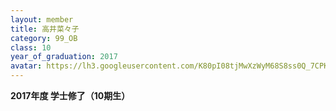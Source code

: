 ```yaml
---
layout: member
title: 高井菜々子
category: 99_OB
class: 10
year_of_graduation: 2017
avatar: https://lh3.googleusercontent.com/K80pI08tjMwXzWyM68S8ss0Q_7CPK0Ogk9o97PgGkAnR6pTIA7jAvbsX5kBG89pl7tDE_uiShGULXa4W-lPvNSx-NpbohMzak8qcNW1OIYq1lI_cF1RYFVcbGgBF91wnO6zydsEQ9wDqbMhVla6Ir0XMxdgf4bLuvZfao1E8GLIv_UkYh2IPPnra6JdUAkpJfaHqEyoydrmP7pOwzLnP9VZUrLk_M-K42kHedrEnVo_8WYABbyIoxhkXgZtCmkYETDOs5MzAV6HFlQbw9ptT4PjNtyTmghynWjIWOZWB4xsRfxemI6mOCp7VWtzv7CYZZADhdRz1wtdGbq_zeUSJfXjX9mzD-Om0xpXZt3zCMJ7km_yI8tTti39S0lq4p26BZfjsig5sX732anI848-4UFXxcVsN3K3RjBdzaOqqwQ_XgfYSVOKp1LMC6wblv1DBrVnHFtTGw7hYSUCIJ80R_BZPjepeZEs0FBVpkZ-z2LrNjXxY2tT7_WgPMC1NCJA1odmP5fKWzdcOW_U-1byCbrIQbjBmvU0-lmI9RHRWF7cPtpiTTbUwKY-bj1VCjG_9SQvQYc6AZilUdSbx1sSFAbDsvEyKI5TW5MizdmWn-e6hN6JWuIUmIC_AylHTAan2XBCAkj1F8ranPWtEKu2Coy-i7zy8pnO4dO2F=p-s300
---
```

**2017年度 学士修了（10期生）**
